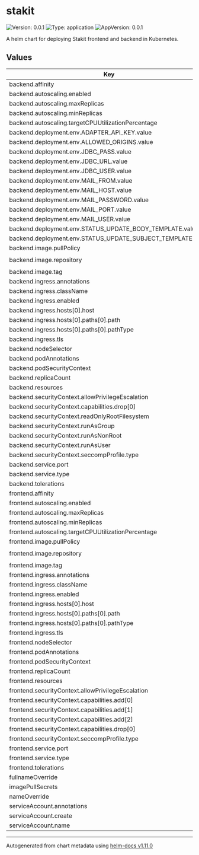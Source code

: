 # stakit

![Version: 0.0.1](https://img.shields.io/badge/Version-0.0.1-informational?style=flat-square) ![Type: application](https://img.shields.io/badge/Type-application-informational?style=flat-square) ![AppVersion: 0.0.1](https://img.shields.io/badge/AppVersion-0.0.1-informational?style=flat-square)

A helm chart for deploying Stakit frontend and backend in Kubernetes.

## Values

| Key | Type | Default | Description |
|-----|------|---------|-------------|
| backend.affinity | object | `{}` |  |
| backend.autoscaling.enabled | bool | `false` |  |
| backend.autoscaling.maxReplicas | int | `100` |  |
| backend.autoscaling.minReplicas | int | `1` |  |
| backend.autoscaling.targetCPUUtilizationPercentage | int | `80` |  |
| backend.deployment.env.ADAPTER_API_KEY.value | string | `nil` |  |
| backend.deployment.env.ALLOWED_ORIGINS.value | string | `nil` |  |
| backend.deployment.env.JDBC_PASS.value | string | `nil` |  |
| backend.deployment.env.JDBC_URL.value | string | `nil` |  |
| backend.deployment.env.JDBC_USER.value | string | `nil` |  |
| backend.deployment.env.MAIL_FROM.value | string | `nil` |  |
| backend.deployment.env.MAIL_HOST.value | string | `nil` |  |
| backend.deployment.env.MAIL_PASSWORD.value | string | `nil` |  |
| backend.deployment.env.MAIL_PORT.value | int | `587` |  |
| backend.deployment.env.MAIL_USER.value | string | `nil` |  |
| backend.deployment.env.STATUS_UPDATE_BODY_TEMPLATE.value | string | `nil` |  |
| backend.deployment.env.STATUS_UPDATE_SUBJECT_TEMPLATE.value | string | `nil` |  |
| backend.image.pullPolicy | string | `"IfNotPresent"` |  |
| backend.image.repository | string | `"kvalitetsit/stakit-backend"` |  |
| backend.image.tag | string | `"dev"` |  |
| backend.ingress.annotations | object | `{}` |  |
| backend.ingress.className | string | `""` |  |
| backend.ingress.enabled | bool | `false` |  |
| backend.ingress.hosts[0].host | string | `"chart-example.local"` |  |
| backend.ingress.hosts[0].paths[0].path | string | `"/"` |  |
| backend.ingress.hosts[0].paths[0].pathType | string | `"ImplementationSpecific"` |  |
| backend.ingress.tls | list | `[]` |  |
| backend.nodeSelector | object | `{}` |  |
| backend.podAnnotations | object | `{}` |  |
| backend.podSecurityContext | object | `{}` |  |
| backend.replicaCount | int | `1` |  |
| backend.resources | object | `{}` |  |
| backend.securityContext.allowPrivilegeEscalation | bool | `false` |  |
| backend.securityContext.capabilities.drop[0] | string | `"ALL"` |  |
| backend.securityContext.readOnlyRootFilesystem | bool | `true` |  |
| backend.securityContext.runAsGroup | int | `11000` |  |
| backend.securityContext.runAsNonRoot | bool | `true` |  |
| backend.securityContext.runAsUser | int | `11000` |  |
| backend.securityContext.seccompProfile.type | string | `"RuntimeDefault"` |  |
| backend.service.port | int | `8080` |  |
| backend.service.type | string | `"ClusterIP"` |  |
| backend.tolerations | list | `[]` |  |
| frontend.affinity | object | `{}` |  |
| frontend.autoscaling.enabled | bool | `false` |  |
| frontend.autoscaling.maxReplicas | int | `100` |  |
| frontend.autoscaling.minReplicas | int | `1` |  |
| frontend.autoscaling.targetCPUUtilizationPercentage | int | `80` |  |
| frontend.image.pullPolicy | string | `"IfNotPresent"` |  |
| frontend.image.repository | string | `"kvalitetsit/stakit-frontend"` |  |
| frontend.image.tag | string | `"dev"` |  |
| frontend.ingress.annotations | object | `{}` |  |
| frontend.ingress.className | string | `""` |  |
| frontend.ingress.enabled | bool | `false` |  |
| frontend.ingress.hosts[0].host | string | `"chart-example.local"` |  |
| frontend.ingress.hosts[0].paths[0].path | string | `"/"` |  |
| frontend.ingress.hosts[0].paths[0].pathType | string | `"ImplementationSpecific"` |  |
| frontend.ingress.tls | list | `[]` |  |
| frontend.nodeSelector | object | `{}` |  |
| frontend.podAnnotations | object | `{}` |  |
| frontend.podSecurityContext | object | `{}` |  |
| frontend.replicaCount | int | `1` |  |
| frontend.resources | object | `{}` |  |
| frontend.securityContext.allowPrivilegeEscalation | bool | `false` |  |
| frontend.securityContext.capabilities.add[0] | string | `"CAP_CHOWN"` |  |
| frontend.securityContext.capabilities.add[1] | string | `"CAP_SETGID"` |  |
| frontend.securityContext.capabilities.add[2] | string | `"CAP_SETUID"` |  |
| frontend.securityContext.capabilities.drop[0] | string | `"ALL"` |  |
| frontend.securityContext.seccompProfile.type | string | `"RuntimeDefault"` |  |
| frontend.service.port | int | `80` |  |
| frontend.service.type | string | `"ClusterIP"` |  |
| frontend.tolerations | list | `[]` |  |
| fullnameOverride | string | `""` |  |
| imagePullSecrets | list | `[]` |  |
| nameOverride | string | `""` |  |
| serviceAccount.annotations | object | `{}` |  |
| serviceAccount.create | bool | `true` |  |
| serviceAccount.name | string | `""` |  |

----------------------------------------------
Autogenerated from chart metadata using [helm-docs v1.11.0](https://github.com/norwoodj/helm-docs/releases/v1.11.0)
